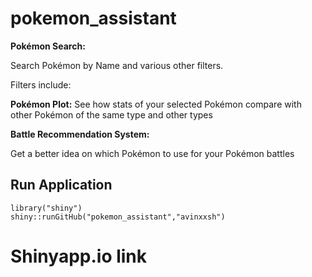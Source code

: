 # pokemon_assistant
**Pokémon Search:**

Search Pokémon by Name and various other filters.

Filters include: 

**Pokémon Plot:**
  See how stats of your selected Pokémon compare with other Pokémon of the same type and other types

**Battle Recommendation System:**

Get a better idea on which Pokémon to use for your Pokémon battles

## Run Application 
```
library("shiny")
shiny::runGitHub("pokemon_assistant","avinxxsh")
```

# Shinyapp.io link
